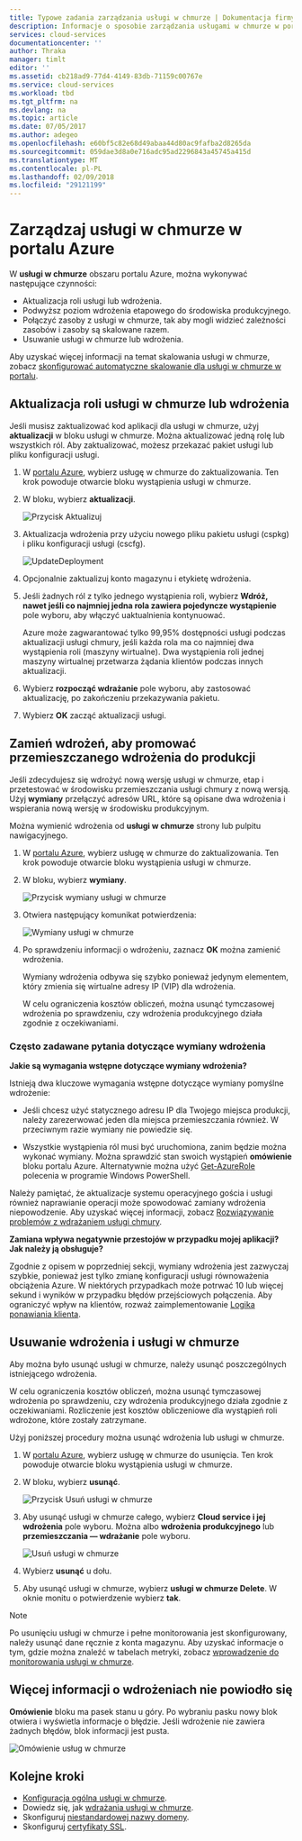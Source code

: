 ```yaml
---
title: Typowe zadania zarządzania usługi w chmurze | Dokumentacja firmy Microsoft
description: Informacje o sposobie zarządzania usługami w chmurze w portalu Azure. Te przykłady, użyj portalu Azure.
services: cloud-services
documentationcenter: ''
author: Thraka
manager: timlt
editor: ''
ms.assetid: cb218ad9-77d4-4149-83db-71159c00767e
ms.service: cloud-services
ms.workload: tbd
ms.tgt_pltfrm: na
ms.devlang: na
ms.topic: article
ms.date: 07/05/2017
ms.author: adegeo
ms.openlocfilehash: e60bf5c82e68d49abaa44d80ac9fafba2d8265da
ms.sourcegitcommit: 059dae3d8a0e716adc95ad2296843a45745a415d
ms.translationtype: MT
ms.contentlocale: pl-PL
ms.lasthandoff: 02/09/2018
ms.locfileid: "29121199"
---
```

# <a name="manage-cloud-services-in-the-azure-portal"></a>Zarządzaj usługi w chmurze w portalu Azure
W **usługi w chmurze** obszaru portalu Azure, można wykonywać następujące czynności:

* Aktualizacja roli usługi lub wdrożenia.
* Podwyższ poziom wdrożenia etapowego do środowiska produkcyjnego.
* Połączyć zasoby z usługi w chmurze, tak aby mogli widzieć zależności zasobów i zasoby są skalowane razem.
* Usuwanie usługi w chmurze lub wdrożenia.

Aby uzyskać więcej informacji na temat skalowania usługi w chmurze, zobacz [skonfigurować automatyczne skalowanie dla usługi w chmurze w portalu](cloud-services-how-to-scale-portal.md).

## <a name="update-a-cloud-service-role-or-deployment"></a>Aktualizacja roli usługi w chmurze lub wdrożenia
Jeśli musisz zaktualizować kod aplikacji dla usługi w chmurze, użyj **aktualizacji** w bloku usługi w chmurze. Można aktualizować jedną rolę lub wszystkich ról. Aby zaktualizować, możesz przekazać pakiet usługi lub pliku konfiguracji usługi.

1. W [portalu Azure][Azure portal], wybierz usługę w chmurze do zaktualizowania. Ten krok powoduje otwarcie bloku wystąpienia usługi w chmurze.

2. W bloku, wybierz **aktualizacji**.

    ![Przycisk Aktualizuj](./media/cloud-services-how-to-manage-portal/update-button.png)

3. Aktualizacja wdrożenia przy użyciu nowego pliku pakietu usługi (cspkg) i pliku konfiguracji usługi (cscfg).

    ![UpdateDeployment](./media/cloud-services-how-to-manage-portal/update-blade.png)

4. Opcjonalnie zaktualizuj konto magazynu i etykietę wdrożenia.

5. Jeśli żadnych ról z tylko jednego wystąpienia roli, wybierz **Wdróż, nawet jeśli co najmniej jedna rola zawiera pojedyncze wystąpienie** pole wyboru, aby włączyć uaktualnienia kontynuować.

    Azure może zagwarantować tylko 99,95% dostępności usługi podczas aktualizacji usługi chmury, jeśli każda rola ma co najmniej dwa wystąpienia roli (maszyny wirtualne). Dwa wystąpienia roli jednej maszyny wirtualnej przetwarza żądania klientów podczas innych aktualizacji.

6. Wybierz **rozpocząć wdrażanie** pole wyboru, aby zastosować aktualizację, po zakończeniu przekazywania pakietu.

7. Wybierz **OK** zacząć aktualizacji usługi.

## <a name="swap-deployments-to-promote-a-staged-deployment-to-production"></a>Zamień wdrożeń, aby promować przemieszczanego wdrożenia do produkcji
Jeśli zdecydujesz się wdrożyć nową wersję usługi w chmurze, etap i przetestować w środowisku przemieszczania usługi chmury z nową wersją. Użyj **wymiany** przełączyć adresów URL, które są opisane dwa wdrożenia i wspierania nową wersję w środowisku produkcyjnym.

Można wymienić wdrożenia od **usługi w chmurze** strony lub pulpitu nawigacyjnego.

1. W [portalu Azure][Azure portal], wybierz usługę w chmurze do zaktualizowania. Ten krok powoduje otwarcie bloku wystąpienia usługi w chmurze.

2. W bloku, wybierz **wymiany**.

    ![Przycisk wymiany usługi w chmurze](./media/cloud-services-how-to-manage-portal/swap-button.png)

3. Otwiera następujący komunikat potwierdzenia:

    ![Wymiany usługi w chmurze](./media/cloud-services-how-to-manage-portal/swap-prompt.png)

4. Po sprawdzeniu informacji o wdrożeniu, zaznacz **OK** można zamienić wdrożenia.

    Wymiany wdrożenia odbywa się szybko ponieważ jedynym elementem, który zmienia się wirtualne adresy IP (VIP) dla wdrożenia.

    W celu ograniczenia kosztów obliczeń, można usunąć tymczasowej wdrożenia po sprawdzeniu, czy wdrożenia produkcyjnego działa zgodnie z oczekiwaniami.

### <a name="common-questions-about-swapping-deployments"></a>Często zadawane pytania dotyczące wymiany wdrożenia

**Jakie są wymagania wstępne dotyczące wymiany wdrożenia?**

Istnieją dwa kluczowe wymagania wstępne dotyczące wymiany pomyślne wdrożenie:

- Jeśli chcesz użyć statycznego adresu IP dla Twojego miejsca produkcji, należy zarezerwować jeden dla miejsca przemieszczania również. W przeciwnym razie wymiany nie powiedzie się.

- Wszystkie wystąpienia ról musi być uruchomiona, zanim będzie można wykonać wymiany. Można sprawdzić stan swoich wystąpień **omówienie** bloku portalu Azure. Alternatywnie można użyć [Get-AzureRole](/powershell/module/azure/get-azurerole?view=azuresmps-3.7.0) polecenia w programie Windows PowerShell.

Należy pamiętać, że aktualizacje systemu operacyjnego gościa i usługi również naprawianie operacji może spowodować zamiany wdrożenia niepowodzenie. Aby uzyskać więcej informacji, zobacz [Rozwiązywanie problemów z wdrażaniem usługi chmury](cloud-services-troubleshoot-deployment-problems.md).

**Zamiana wpływa negatywnie przestojów w przypadku mojej aplikacji? Jak należy ją obsługuje?**

Zgodnie z opisem w poprzedniej sekcji, wymiany wdrożenia jest zazwyczaj szybkie, ponieważ jest tylko zmianę konfiguracji usługi równoważenia obciążenia Azure. W niektórych przypadkach może potrwać 10 lub więcej sekund i wyników w przypadku błędów przejściowych połączenia. Aby ograniczyć wpływ na klientów, rozważ zaimplementowanie [Logika ponawiania klienta](../best-practices-retry-general.md).

## <a name="delete-deployments-and-a-cloud-service"></a>Usuwanie wdrożenia i usługi w chmurze
Aby można było usunąć usługi w chmurze, należy usunąć poszczególnych istniejącego wdrożenia.

W celu ograniczenia kosztów obliczeń, można usunąć tymczasowej wdrożenia po sprawdzeniu, czy wdrożenia produkcyjnego działa zgodnie z oczekiwaniami. Rozliczenie jest kosztów obliczeniowe dla wystąpień roli wdrożone, które zostały zatrzymane.

Użyj poniższej procedury można usunąć wdrożenia lub usługi w chmurze.

1. W [portalu Azure][Azure portal], wybierz usługę w chmurze do usunięcia. Ten krok powoduje otwarcie bloku wystąpienia usługi w chmurze.

2. W bloku, wybierz **usunąć**.

    ![Przycisk Usuń usługi w chmurze](./media/cloud-services-how-to-manage-portal/delete-button.png)

3. Aby usunąć usługi w chmurze całego, wybierz **Cloud service i jej wdrożenia** pole wyboru. Można albo **wdrożenia produkcyjnego** lub **przemieszczania — wdrażanie** pole wyboru.

    ![Usuń usługi w chmurze](./media/cloud-services-how-to-manage-portal/delete-blade.png)

4. Wybierz **usunąć** u dołu.

5. Aby usunąć usługi w chmurze, wybierz **usługi w chmurze Delete**. W oknie monitu o potwierdzenie wybierz **tak**.

> [!NOTE]
> Po usunięciu usługi w chmurze i pełne monitorowania jest skonfigurowany, należy usunąć dane ręcznie z konta magazynu. Aby uzyskać informacje o tym, gdzie można znaleźć w tabelach metryki, zobacz [wprowadzenie do monitorowania usługi w chmurze](cloud-services-how-to-monitor.md).


## <a name="find-more-information-about-failed-deployments"></a>Więcej informacji o wdrożeniach nie powiodło się
**Omówienie** bloku ma pasek stanu u góry. Po wybraniu pasku nowy blok otwiera i wyświetla informacje o błędzie. Jeśli wdrożenie nie zawiera żadnych błędów, blok informacji jest pusta.

![Omówienie usług w chmurze](./media/cloud-services-how-to-manage-portal/status-info.png)



[Azure portal]: https://portal.azure.com

## <a name="next-steps"></a>Kolejne kroki
* [Konfiguracja ogólna usługi w chmurze](cloud-services-how-to-configure-portal.md).
* Dowiedz się, jak [wdrażania usługi w chmurze](cloud-services-how-to-create-deploy-portal.md).
* Skonfiguruj [niestandardowej nazwy domeny](cloud-services-custom-domain-name-portal.md).
* Skonfiguruj [certyfikaty SSL](cloud-services-configure-ssl-certificate-portal.md).
